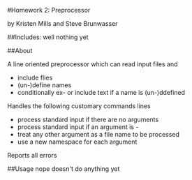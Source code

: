 #Homework 2: Preprocessor

by Kristen Mills and Steve Brunwasser

##Includes:
	well nothing yet

##About

A line oriented preprocessor which can read input files and 

* include flies
* (un-)define names
* conditionally ex- or include text if a name is (un-)ddefined

Handles the following customary commands lines

* process standard input if there are no arguments
* process standard input if an argument is -
* treat any other argument as a file name to be processed
* use a new namespace for each argument

Reports all errors

##Usage
	nope doesn't do anything yet
